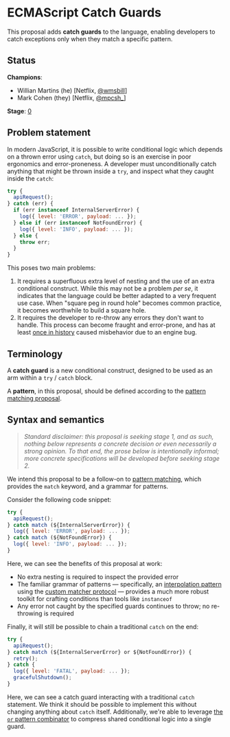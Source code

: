 # ECMAScript Catch Guards

This proposal adds **catch guards** to the language, enabling developers to
catch exceptions only when they match a specific pattern.

## Status

**Champions**:

- Willian Martins (he) [Netflix, [@wmsbill](https://twitter.com/wmsbill)]
- Mark Cohen (they) [Netflix, [@mpcsh\_](https://twitter.com/mpcsh_)]

**Stage**: [0](https://tc39.es/process-document)

## Problem statement

In modern JavaScript, it is possible to write conditional logic which depends
on a thrown error using `catch`, but doing so is an exercise in poor ergonomics
and error-proneness. A developer must unconditionally catch anything that might
be thrown inside a `try`, and inspect what they caught inside the `catch`:

```js
try {
  apiRequest();
} catch (err) {
  if (err instanceof InternalServerError) {
    log({ level: 'ERROR', payload: ... });
  } else if (err instanceof NotFoundError) {
    log({ level: 'INFO', payload: ... });
  } else {
    throw err;
  }
}
```

This poses two main problems:

1. It requires a superfluous extra level of nesting and the use of an extra
   conditional construct. While this may not be a problem _per se_, it
   indicates that the language could be better adapted to a very frequent use
   case. When "square peg in round hole" becomes common practice, it becomes
   worthwhile to build a square hole.
2. It requires the developer to re-throw any errors they don't want to handle.
   This process can become fraught and error-prone, and has at least [once in
   history](https://bugs.chromium.org/p/chromium/issues/detail?id=60240) caused
   misbehavior due to an engine bug.


## Terminology

A **catch guard** is a new conditional construct, designed to be used as an arm
within a `try` / `catch` block.

A **pattern**, in this proposal, should be defined according to the [pattern
matching proposal](https://github.com/tc39/proposal-pattern-matching#pattern).

## Syntax and semantics

> _Standard disclaimer: this proposal is seeking stage 1, and as such, nothing
> below represents a concrete decision or even necessarily a strong opinion. To
> that end, the prose below is intentionally informal; more concrete
> specifications will be developed before seeking stage 2._

We intend this proposal to be a follow-on to [pattern
matching](https://github.com/tc39/proposal-pattern-matching), which provides
the `match` keyword, and a grammar for patterns.

Consider the following code snippet:

```js
try {
  apiRequest();
} catch match (${InternalServerError}) {
  log({ level: 'ERROR', payload: ... });
} catch match (${NotFoundError}) {
  log({ level: 'INFO', payload: ... });
}
```

Here, we can see the benefits of this proposal at work:

- No extra nesting is required to inspect the provided error
- The familiar grammar of patterns — specifically, an [interpolation
  pattern](https://github.com/tc39/proposal-pattern-matching#interpolation-pattern)
  using the [custom matcher
  protocol](https://github.com/tc39/proposal-pattern-matching#custom-matcher-protocol)
  — provides a much more robust toolkit for crafting conditions than tools like
  `instanceof`
- Any error not caught by the specified guards continues to throw; no
  re-throwing is required

Finally, it will still be possible to chain a traditional `catch` on the end:

```js
try {
  apiRequest();
} catch match (${InternalServerError} or ${NotFoundError}) {
  retry();
} catch {
  log({ level: 'FATAL', payload: ... });
  gracefulShutdown();
}
```

Here, we can see a catch guard interacting with a traditional `catch`
statement. We think it should be possible to implement this without changing
anything about `catch` itself. Additionally, we're able to leverage [the `or`
pattern
combinator](https://github.com/tc39/proposal-pattern-matching#pattern-combinators)
to compress shared conditional logic into a single guard.
